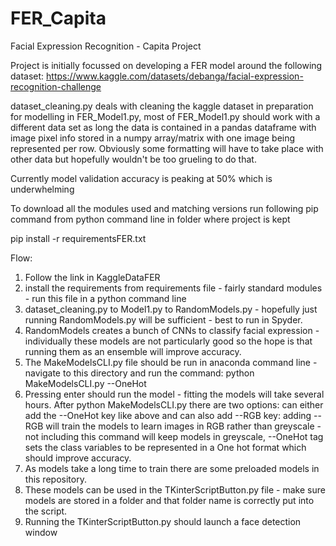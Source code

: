 # FER_Capita
Facial Expression Recognition - Capita Project

Project is initially focussed on developing a FER model around the following dataset: 
     https://www.kaggle.com/datasets/debanga/facial-expression-recognition-challenge


dataset_cleaning.py deals with cleaning the kaggle dataset in preparation for modelling in FER_Model1.py, most of FER_Model1.py should work with a different data set as long the data is contained in a pandas dataframe with image pixel info stored in a numpy array/matrix with one image being represented per row. Obviously some formatting will have to take place with other data but hopefully wouldn't be too grueling to do that.

Currently model validation accuracy is peaking at 50% which is underwhelming

To download all the modules used and matching versions run following pip command from python command line in folder where project is kept

pip install -r requirementsFER.txt 

Flow: 
1) Follow the link in KaggleDataFER 
2) install the requirements from requirements file - fairly standard modules - run this file in a python command line
3) dataset_cleaning.py to Model1.py to RandomModels.py - hopefully just running RandomModels.py will be sufficient - best to run in Spyder.
4) RandomModels creates a bunch of CNNs to classify facial expression - individually these models are not particularly good so the hope is that running them as an ensemble will improve accuracy.
5) The MakeModelsCLI.py file should be run in anaconda command line - navigate to this directory and run the command: python MakeModelsCLI.py --OneHot
6) Pressing enter should run the model - fitting the models will take several hours. After python MakeModelsCLI.py there are two options: can either add the --OneHot key like above and can also add --RGB key: adding --RGB will train the models to learn images in RGB rather than greyscale - not including this command will keep models in greyscale, --OneHot tag sets the class variables to be represented in a One hot format which should improve accuracy.
7) As models take a long time to train there are some preloaded models in this repository.
8) These models can be used in the TKinterScriptButton.py file - make sure models are stored in a folder and that folder name is correctly put into the script.
9) Running the TKinterScriptButton.py should launch a face detection window
   

